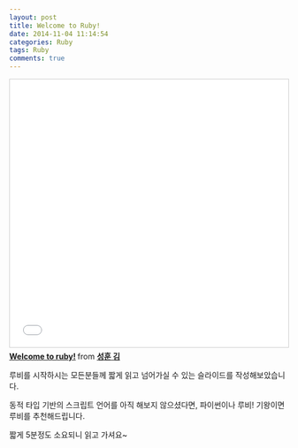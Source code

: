 ```yaml
---
layout: post
title: Welcome to Ruby!
date: 2014-11-04 11:14:54
categories: Ruby
tags: Ruby
comments: true
---
```



<iframe src="//www.slideshare.net/slideshow/embed_code/key/GWqLcCjo8ifU8Y" width="595" height="485" frameborder="0" marginwidth="0" marginheight="0" scrolling="no" style="border:1px solid #CCC; border-width:1px; margin-bottom:5px; max-width: 100%;" allowfullscreen> </iframe> <div style="margin-bottom:5px"> <strong> <a href="//www.slideshare.net/elky84/welcome-to-ruby-41104621" title="Welcome to ruby!" target="_blank">Welcome to ruby!</a> </strong> from <strong><a target="_blank" href="//www.slideshare.net/elky84">성훈 김</a></strong> </div>


루비를 시작하시는 모든분들께 짧게 읽고 넘어가실 수 있는 슬라이드를 작성해보았습니다.

동적 타입 기반의 스크립트 언어를 아직 해보지 않으셨다면, 파이썬이나 루비! 기왕이면 루비를 추천해드립니다.

짧게 5분정도 소요되니 읽고 가셔요~

